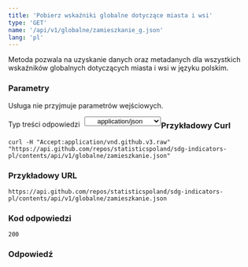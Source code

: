 ```yaml
---
title: 'Pobierz wskaźniki globalne dotyczące miasta i wsi'
type: 'GET'
name: '/api/v1/globalne/zamieszkanie_g.json'
lang: 'pl'
---
```


Metoda pozwala na uzyskanie danych oraz metadanych dla wszystkich wskaźników globalnych dotyczących miasta i wsi w języku polskim.

### Parametry

<p>Usługa nie przyjmuje parametrów wejściowych.</p>

<p style='float:left;margin-top: 7px;'>Typ treści odpowiedzi</p>
<select style='float:left;padding: 0px 15px;width: 155px;margin-left: 10px;text-align-last: center;'>
  <option>application/json</option>
</select>

<div id='exampleGlobZam'>

<h3 id="przykładowy-curl">Przykładowy Curl</h3>

<p><code class="highlighter-rouge">curl -H "Accept:application/vnd.github.v3.raw" "https://api.github.com/repos/statisticspoland/sdg-indicators-pl/contents/api/v1/globalne/zamieszkanie.json"</code></p>

<h3 id="przykładowy-url">Przykładowy URL</h3>

<p><code class="highlighter-rouge">https://api.github.com/repos/statisticspoland/sdg-indicators-pl/contents/api/v1/globalne/zamieszkanie.json</code></p>

<h3 id="przykładowy-kod-odpowiedzi">Kod odpowiedzi</h3>

<p><code class="highlighter-rouge">200</code></p>

<h3 id="przykładowa-odpowiedź">Odpowiedź</h3>

<p><code class="highlighter-rouge" id="show-data-GlobZam">
</code></p>

</div>


<script>

$.getJSON('https://sdg.gov.pl/api/v1/globalne/zamieszkanie.json', function(data) {
    $('#show-data-GlobZam').html(JSON.stringify(data, null, 2));
});

</script>
